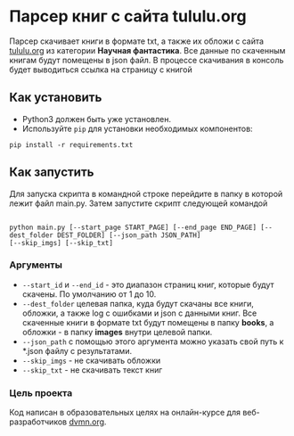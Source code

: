 # Парсер книг с сайта tululu.org

Парсер скачивает книги в формате txt, а также их обложи с сайта [tululu.org](https://tululu.org/l55/) из категории
**Научная фантастика**. Все данные по скаченным книгам будут помещены в json файл. В процессе скачивания в консоль будет
выводиться ссылка на страницу с книгой

## Как установить

- Python3 должен быть уже установлен.
- Используйте `pip` для установки необходимых компонентов:

```
pip install -r requirements.txt
```

## Как запустить

Для запуска скрипта в командной строке перейдите в папку в которой лежит файл main.py. Затем запустите
скрипт следующей командой

```

python main.py [--start_page START_PAGE] [--end_page END_PAGE] [--dest_folder DEST_FOLDER] [--json_path JSON_PATH] 
[--skip_imgs] [--skip_txt] 

``` 

### Аргументы

- `--start_id` и `--end_id` - это диапазон страниц книг, которые будут скачены. По умолчанию от 1 до 10.
- `--dest_folder` целевая папка, куда будут скачаны все книги, обложки, а также log с ошибками и json с данными книг.
  Все скаченные книги в формате txt будут помещены в папку **books**, а обложки - в папку **images** внутри целевой
  папки.
- `--json_path` с помощью этого аргумента можно указать свой путь к *.json файлу с результатами.
- `--skip_imgs` - не скачивать обложки
- `--skip_txt` - не скачивать текст книг

### Цель проекта

Код написан в образовательных целях на онлайн-курсе для веб-разработчиков [dvmn.org](https://dvmn.org/).
